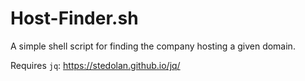 # Host-Finder.sh

A simple shell script for finding the company hosting a given domain.

Requires `jq`: https://stedolan.github.io/jq/
